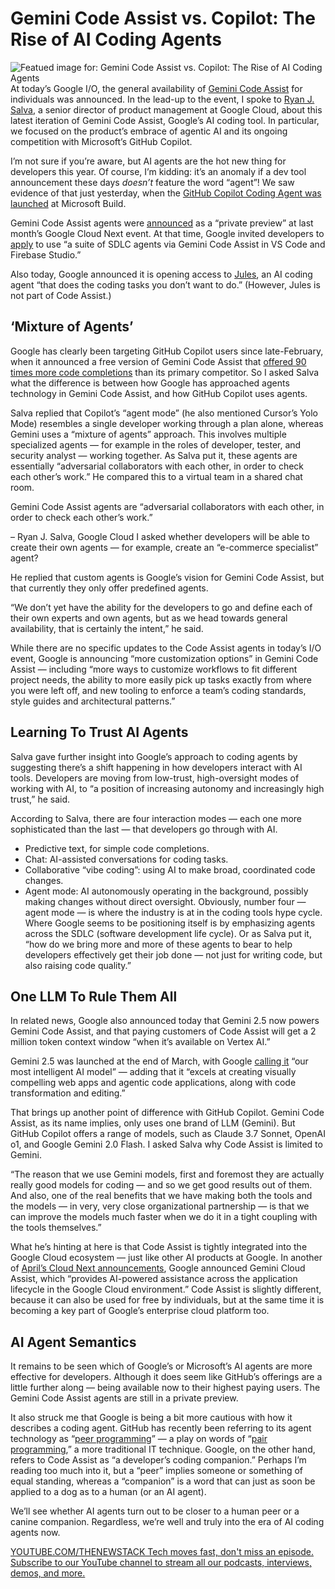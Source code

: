 # Gemini Code Assist vs. Copilot: The Rise of AI Coding Agents
![Featued image for: Gemini Code Assist vs. Copilot: The Rise of AI Coding Agents](https://cdn.thenewstack.io/media/2025/05/0d27859d-google-io-gemini-1024x576.jpg)
At today’s Google I/O, the general availability of [Gemini Code Assist](https://codeassist.google/) for individuals was announced. In the lead-up to the event, I spoke to [Ryan J. Salva](https://www.linkedin.com/in/ryanjsalva/), a senior director of product management at Google Cloud, about this latest iteration of Gemini Code Assist, Google’s AI coding tool. In particular, we focused on the product’s embrace of agentic AI and its ongoing competition with Microsoft’s GitHub Copilot.

I’m not sure if you’re aware, but AI agents are the hot new thing for developers this year. Of course, I’m kidding: it’s an anomaly if a dev tool announcement these days *doesn’t* feature the word “agent”! We saw evidence of that just yesterday, when the [GitHub Copilot Coding Agent was launched](https://thenewstack.io/github-launches-its-coding-agent/) at Microsoft Build.

Gemini Code Assist agents were [announced](https://techcrunch.com/2025/04/09/gemini-code-assist-googles-ai-coding-assistant-gets-agentic-upgrades/) as a “private preview” at last month’s Google Cloud Next event. At that time, Google invited developers to [apply](https://developers.google.com/profile/badges/community/sdlcagents/gca-agents) to use “a suite of SDLC agents via Gemini Code Assist in VS Code and Firebase Studio.”

Also today, Google announced it is opening access to [Jules](https://jules.google.com/home), an AI coding agent “that does the coding tasks you don’t want to do.” (However, Jules is not part of Code Assist.)

## ‘Mixture of Agents’
Google has clearly been targeting GitHub Copilot users since late-February, when it announced a free version of Gemini Code Assist that [offered 90 times more code completions](https://thenewstack.io/google-ai-coding-tool-now-free-with-90x-copilots-output/) than its primary competitor. So I asked Salva what the difference is between how Google has approached agents technology in Gemini Code Assist, and how GitHub Copilot uses agents.

Salva replied that Copilot’s “agent mode” (he also mentioned Cursor’s Yolo Mode) resembles a single developer working through a plan alone, whereas Gemini uses a “mixture of agents” approach. This involves multiple specialized agents — for example in the roles of developer, tester, and security analyst — working together. As Salva put it, these agents are essentially “adversarial collaborators with each other, in order to check each other’s work.” He compared this to a virtual team in a shared chat room.

Gemini Code Assist agents are “adversarial collaborators with each other, in order to check each other’s work.”

– Ryan J. Salva, Google Cloud
I asked whether developers will be able to create their own agents — for example, create an “e-commerce specialist” agent?

He replied that custom agents is Google’s vision for Gemini Code Assist, but that currently they only offer predefined agents.

“We don’t yet have the ability for the developers to go and define each of their own experts and own agents, but as we head towards general availability, that is certainly the intent,” he said.

While there are no specific updates to the Code Assist agents in today’s I/O event, Google is announcing “more customization options” in Gemini Code Assist — including “more ways to customize workflows to fit different project needs, the ability to more easily pick up tasks exactly from where you were left off, and new tooling to enforce a team’s coding standards, style guides and architectural patterns.”

## Learning To Trust AI Agents
Salva gave further insight into Google’s approach to coding agents by suggesting there’s a shift happening in how developers interact with AI tools. Developers are moving from low-trust, high-oversight modes of working with AI, to “a position of increasing autonomy and increasingly high trust,” he said.

According to Salva, there are four interaction modes — each one more sophisticated than the last — that developers go through with AI.

- Predictive text, for simple code completions.
- Chat: AI-assisted conversations for coding tasks.
- Collaborative “vibe coding”: using AI to make broad, coordinated code changes.
- Agent mode: AI autonomously operating in the background, possibly making changes without direct oversight.
Obviously, number four — agent mode — is where the industry is at in the coding tools hype cycle. Where Google seems to be positioning itself is by emphasizing agents across the SDLC (software development life cycle). Or as Salva put it, “how do we bring more and more of these agents to bear to help developers effectively get their job done — not just for writing code, but also raising code quality.”

## One LLM To Rule Them All
In related news, Google also announced today that Gemini 2.5 now powers Gemini Code Assist, and that paying customers of Code Assist will get a 2 million token context window “when it’s available on Vertex AI.”

Gemini 2.5 was launched at the end of March, with Google [calling it](https://blog.google/technology/google-deepmind/gemini-model-thinking-updates-march-2025/) “our most intelligent AI model” — adding that it “excels at creating visually compelling web apps and agentic code applications, along with code transformation and editing.”

That brings up another point of difference with GitHub Copilot. Gemini Code Assist, as its name implies, only uses one brand of LLM (Gemini). But GitHub Copilot offers a range of models, such as Claude 3.7 Sonnet, OpenAI o1, and Google Gemini 2.0 Flash. I asked Salva why Code Assist is limited to Gemini.

“The reason that we use Gemini models, first and foremost they are actually really good models for coding — and so we get good results out of them. And also, one of the real benefits that we have making both the tools and the models — in very, very close organizational partnership — is that we can improve the models much faster when we do it in a tight coupling with the tools themselves.”

What he’s hinting at here is that Code Assist is tightly integrated into the Google Cloud ecosystem — just like other AI products at Google. In another of [April’s Cloud Next announcements](https://cloud.google.com/blog/products/application-development/an-application-centric-ai-powered-cloud), Google announced Gemini Cloud Assist, which “provides AI-powered assistance across the application lifecycle in the Google Cloud environment.” Code Assist is slightly different, because it can also be used for free by individuals, but at the same time it is becoming a key part of Google’s enterprise cloud platform too.

## AI Agent Semantics
It remains to be seen which of Google’s or Microsoft’s AI agents are more effective for developers. Although it does seem like GitHub’s offerings are a little further along — being available now to their highest paying users. The Gemini Code Assist agents are still in a private preview.

It also struck me that Google is being a bit more cautious with how it describes a coding agent. GitHub has recently been referring to its agent technology as “[peer programming](https://thenewstack.io/github-copilot-wants-to-become-your-peer-programmer/)” — a play on words of “[pair programming](https://thenewstack.io/advance-your-devops-with-pair-programming-even-remotely/),” a more traditional IT technique. Google, on the other hand, refers to Code Assist as “a developer’s coding companion.” Perhaps I’m reading too much into it, but a “peer” implies someone or something of equal standing, whereas a “companion” is a word that can just as soon be applied to a dog as to a human (or an AI agent).

We’ll see whether AI agents turn out to be closer to a human peer or a canine companion. Regardless, we’re well and truly into the era of AI coding agents now.

[
YOUTUBE.COM/THENEWSTACK
Tech moves fast, don't miss an episode. Subscribe to our YouTube
channel to stream all our podcasts, interviews, demos, and more.
](https://youtube.com/thenewstack?sub_confirmation=1)